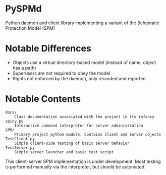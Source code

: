 # PySPMd
Python daemon and client library implementing a variant of the Schematic Protection Model (SPM)

# Notable Differences
* Objects use a virtual directory-based model (instead of name, object has a path)
* Superusers are not required to obey the model
* Rights not enforced by the daemon, only recorded and reported

# Notable Contents

```
docs/
	Class documentation associated with the project in its infancy
spicy.py
	Interactive command interpreter for server administration
SPM/
	Primary project python module. Contains Client and Server objects
TestClient.py
	Simple client-side testing of basic server behavior
TestServer.py
	Simple server launcher and basic test script
```

This client-server SPM implementation is under development.
Most testing is performed manually via the interpreter, but should be automated.
